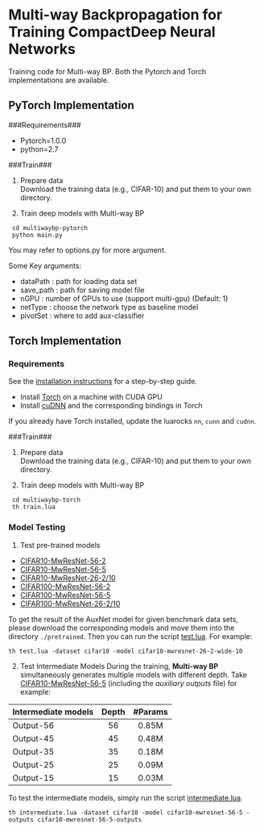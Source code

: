 # Multi-way Backpropagation for Training CompactDeep Neural Networks #

Training code for Multi-way BP. Both the Pytorch and Torch implementations are available.

## PyTorch Implementation ##
###Requirements###
- Pytorch=1.0.0
- python=2.7

###Train###  
1. Prepare data  
  Download the training data (e.g., CIFAR-10) and put them to your own directory.  

2. Train deep models with Multi-way BP
```
 cd multiwaybp-pytorch
 python main.py
```

You may refer to options.py for more argument.

Some Key arguments:
- dataPath : path for loading data set
- save_path : path for saving model file
- nGPU : number of GPUs to use (support multi-gpu) (Default: 1)
- netType : choose the network type as baseline model
- pivotSet : where to add aux-classifier

## Torch Implementation ##

### Requirements ###
See the [installation instructions](https://github.com/facebook/fb.resnet.torch/blob/master/INSTALL.md "installation") for a step-by-step guide.

- Install [Torch](http://torch.ch/ "torch") on a machine with CUDA GPU
- Install [cuDNN](https://developer.nvidia.com/cudnn "cudnn") and the corresponding bindings in Torch

If you already have Torch installed, update the luarocks ```nn```, ```cunn``` and ```cudnn```.

###Train###  
1. Prepare data  
  Download the training data (e.g., CIFAR-10) and put them to your own directory.  

2. Train deep models with Multi-way BP
```
 cd multiwaybp-torch
 th train.lua
```

### Model Testing ###

1. Test pre-trained models

- [CIFAR10-MwResNet-56-2](https://yadi.sk/d/zMvzifB0vcyGA "MwResNet-56-2")
- [CIFAR10-MwResNet-56-5](https://yadi.sk/d/k1_34p-qvjdCT "MwResNet-56-5")
- [CIFAR10-MwResNet-26-2/10](https://yadi.sk/d/g-fKiJdKvcyJH "MwResNet-26-2/10")
- [CIFAR100-MwResNet-56-2](https://yadi.sk/d/9GTk0HrYvcyK6 "MwResNet-56-2")
- [CIFAR100-MwResNet-56-5](https://yadi.sk/d/NqIb0RYyvcyKo "MwResNet-56-5")
- [CIFAR100-MwResNet-26-2/10](https://yadi.sk/d/W8S5Cp3hvcyLT "MwResNet-26-2/10")

To get the result of the AuxNet model for given benchmark data sets, please download the corresponding models and move them into the directory ``` ./pretrained ```.
Then you can run the script [test.lua](https://github.com/guoyongcn/auxnet/blob/master/test.lua "testing"). For example:

```
th test.lua -dataset cifar10 -model cifar10-mwresnet-26-2-wide-10 
```

2. Test Intermediate Models
During the training, **Multi-way BP** simultaneously generates multiple models with different depth. Take [CIFAR10-MwResNet-56-5](https://yadi.sk/d/k1_34p-qvjdCT "MwResNet-56-5") (including the *auxiliary outputs* file) for example:

| Intermediate models | Depth | #Params |
| ------------- |:-------------:|:-----:|
|Output-56| 56 | 0.85M |
|Output-45| 45 | 0.48M |
|Output-35| 35 | 0.18M |
|Output-25| 25 | 0.09M |
|Output-15| 15 | 0.03M |

To test the intermediate models, simply run the script [intermediate.lua](https://github.com/guoyongcn/auxnet/blob/master/intermediate.lua "intermediate").

```
th intermediate.lua -dataset cifar10 -model cifar10-mwresnet-56-5 -outputs cifar10-mwresnet-56-5-outputs
```
